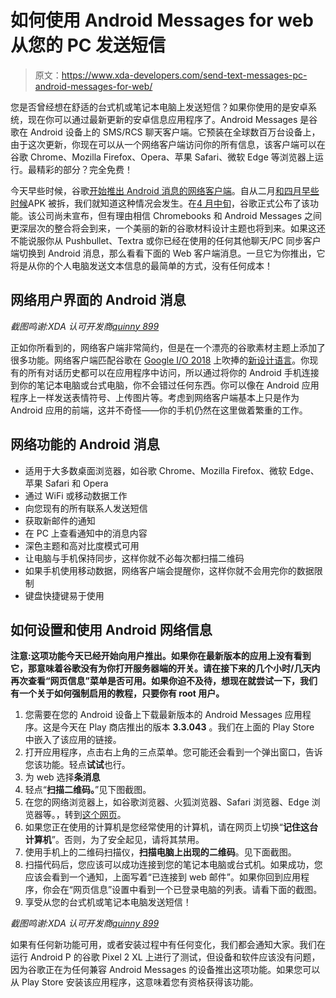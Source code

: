 # 如何使用 Android Messages for web 从您的 PC 发送短信

> 原文：<https://www.xda-developers.com/send-text-messages-pc-android-messages-for-web/>

您是否曾经想在舒适的台式机或笔记本电脑上发送短信？如果你使用的是安卓系统，现在你可以通过最新更新的安卓信息应用程序了。Android Messages 是谷歌在 Android 设备上的 SMS/RCS 聊天客户端。它预装在全球数百万台设备上，由于这次更新，你现在可以从一个网络客户端访问你的所有信息，该客户端可以在谷歌 Chrome、Mozilla Firefox、Opera、苹果 Safari、微软 Edge 等浏览器上运行。最精彩的部分？完全免费！

今天早些时候，谷歌[开始推出 Android 消息的网络客户端](https://www.xda-developers.com/android-messages-web-google-chrome-firefox-live/)。自从二月[和四月](https://www.xda-developers.com/android-messages-web-interface-text-messages-chrome-firefox/)[早些时候](https://www.xda-developers.com/android-messages-for-web-google-account-linking/)APK 被拆，我们就知道这种情况会发生。在[4 月中旬](https://www.xda-developers.com/android-messages-for-web-user-interface/)，谷歌正式公布了该功能。该公司尚未宣布，但有理由相信 Chromebooks 和 Android Messages 之间更深层次的整合将会到来，一个美丽的新的谷歌材料设计主题也将到来。如果这还不能说服你从 Pushbullet、Textra 或你已经在使用的任何其他聊天/PC 同步客户端切换到 Android 消息，那么看看下面的 Web 客户端消息。一旦它为你推出，它将是从你的个人电脑发送文本信息的最简单的方式，没有任何成本！

## 网络用户界面的 Android 消息

*截图鸣谢:XDA 认可开发商[quinny 899](https://forum.xda-developers.com/member.php?u=3563640)*

正如你所看到的，网络客户端非常简约，但是在一个漂亮的谷歌素材主题上添加了很多功能。网络客户端匹配谷歌在 [Google I/O 2018](https://www.xda-developers.com/tag/io-2018/) 上吹捧的[新设计语言](https://www.xda-developers.com/material-design-revamp-material-theming-tool/)。你现有的所有对话历史都可以在应用程序中访问，所以通过将你的 Android 手机连接到你的笔记本电脑或台式电脑，你不会错过任何东西。你可以像在 Android 应用程序上一样发送表情符号、上传图片等。考虑到网络客户端基本上只是作为 Android 应用的前端，这并不奇怪——你的手机仍然在这里做着繁重的工作。

## 网络功能的 Android 消息

*   适用于大多数桌面浏览器，如谷歌 Chrome、Mozilla Firefox、微软 Edge、苹果 Safari 和 Opera
*   通过 WiFi 或移动数据工作
*   向您现有的所有联系人发送短信
*   获取新邮件的通知
*   在 PC 上查看通知中的消息内容
*   深色主题和高对比度模式可用
*   让电脑与手机保持同步，这样你就不必每次都扫描二维码
*   如果手机使用移动数据，网络客户端会提醒你，这样你就不会用完你的数据限制
*   键盘快捷键易于使用

## 如何设置和使用 Android 网络信息

**注意:这项功能今天已经开始向用户推出。如果你在最新版本的应用上没有看到它，那意味着谷歌没有为你打开服务器端的开关。请在接下来的几个小时/几天内再次查看“网页信息”菜单是否可用。如果你迫不及待，想现在就尝试一下，我们有一个关于如何强制启用的教程，只要你有 root 用户。**

1.  您需要在您的 Android 设备上下载最新版本的 Android Messages 应用程序。这是今天在 Play 商店推出的版本 **3.3.043** 。我们在上面的 Play Store 中嵌入了该应用的链接。
2.  打开应用程序，点击右上角的三点菜单。您可能还会看到一个弹出窗口，告诉您该功能。轻点**试试**也行。
3.  为 web 选择**条消息**
4.  轻点“**扫描二维码。**”见下图截图。
5.  在您的网络浏览器上，如谷歌浏览器、火狐浏览器、Safari 浏览器、Edge 浏览器等。，转到[这个网页](https://messages.android.com/)。
6.  如果您正在使用的计算机是您经常使用的计算机，请在网页上切换“**记住这台计算机**”。否则，为了安全起见，请将其禁用。
7.  使用手机上的二维码扫描仪，**扫描电脑上出现的二维码**。见下面截图。
8.  扫描代码后，您应该可以成功连接到您的笔记本电脑或台式机。如果成功，您应该会看到一个通知，上面写着“已连接到 web 邮件”。如果你回到应用程序，你会在“网页信息”设置中看到一个已登录电脑的列表。请看下面的截图。
9.  享受从您的台式机或笔记本电脑发送短信！

*截图鸣谢:XDA 认可开发商[quinny 899](https://forum.xda-developers.com/member.php?u=3563640)*

如果有任何新功能可用，或者安装过程中有任何变化，我们都会通知大家。我们在运行 Android P 的谷歌 Pixel 2 XL 上进行了测试，但设备和软件应该没有问题，因为谷歌正在为任何兼容 Android Messages 的设备推出这项功能。如果您可以从 Play Store 安装该应用程序，这意味着您有资格获得该功能。
